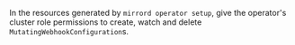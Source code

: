 In the resources generated by `mirrord operator setup`, give the operator's cluster role permissions to create, watch and delete `MutatingWebhookConfiguration`s.
